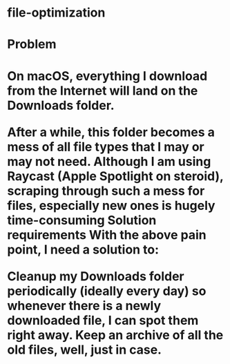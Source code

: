 # file-optimization
<h1>Problem<h1>
On macOS, everything I download from the Internet will land on the Downloads folder.

After a while, this folder becomes a mess of all file types that I may or may not need. Although I am using Raycast (Apple Spotlight on steroid), scraping through such a mess for files, especially new ones is hugely time-consuming
Solution requirements
With the above pain point, I need a solution to:

Cleanup my Downloads folder periodically (ideally every day) so whenever there is a newly downloaded file, I can spot them right away.
Keep an archive of all the old files, well, just in case.

